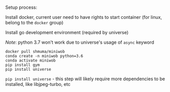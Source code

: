 Setup process:

Install docker, current user need to have rights to start container (for linux, belong to the `docker` group)

Install go development environment (required by universe)

*Note*: python 3.7 won't work due to universe's usage of `async` keyword
```
docker pull shmuma/miniwob
conda create -n miniwob python=3.6
conda activate miniwob
pip install gym
pip install universe
```

`pip install universe` - this step will likely require more dependencies to be installed, like libjpeg-turbo, etc
